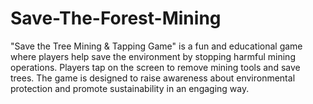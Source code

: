 # Save-The-Forest-Mining
"Save the Tree Mining &amp; Tapping Game" is a fun and educational game where players help save the environment by stopping harmful mining operations. Players tap on the screen to remove mining tools and save trees. The game is designed to raise awareness about environmental protection and promote sustainability in an engaging way.
